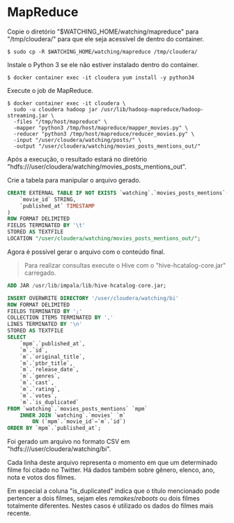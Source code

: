 # MapReduce

Copie o diretório "$WATCHING_HOME/watching/mapreduce" para "/tmp/cloudera/" para que ele seja acessível de dentro do container.

```shell
$ sudo cp -R $WATCHING_HOME/watching/mapreduce /tmp/cloudera/
```

Instale o Python 3 se ele não estiver instalado dentro do container.

```shell
$ docker container exec -it cloudera yum install -y python34
```

Execute o job de MapReduce.

```shell
$ docker container exec -it cloudera \
  sudo -u cloudera hadoop jar /usr/lib/hadoop-mapreduce/hadoop-streaming.jar \
  -files "/tmp/host/mapreduce" \
  -mapper "python3 /tmp/host/mapreduce/mapper_movies.py" \
  -reducer "python3 /tmp/host/mapreduce/reducer_movies.py" \
  -input "/user/cloudera/watching/posts/" \
  -output "/user/cloudera/watching/movies_posts_mentions_out/" 
```

Após a execução, o resultado estará no diretório "hdfs:///user/cloudera/watching/movies_posts_mentions_out".

Crie a tabela para manipular o arquivo gerado.

```sql
CREATE EXTERNAL TABLE IF NOT EXISTS `watching`.`movies_posts_mentions`(
    `movie_id` STRING,
    `published_at` TIMESTAMP
)
ROW FORMAT DELIMITED
FIELDS TERMINATED BY '\t'
STORED AS TEXTFILE
LOCATION "/user/cloudera/watching/movies_posts_mentions_out/";
```

Agora é possível gerar o arquivo com o conteúdo final.

> Para realizar consultas execute o Hive com o "hive-hcatalog-core.jar" carregado.

```sql
ADD JAR /usr/lib/impala/lib/hive-hcatalog-core.jar;

INSERT OVERWRITE DIRECTORY '/user/cloudera/watching/bi'
ROW FORMAT DELIMITED
FIELDS TERMINATED BY ';'
COLLECTION ITEMS TERMINATED BY ','
LINES TERMINATED BY '\n'
STORED AS TEXTFILE
SELECT
    `mpm`.`published_at`,
    `m`.`id`,
    `m`.`original_title`,
    `m`.`ptbr_title`,
    `m`.`release_date`,
    `m`.`genres`,
    `m`.`cast`,
    `m`.`rating`,
    `m`.`votes`,
    `m`.`is_duplicated`
FROM `watching`.`movies_posts_mentions` `mpm`
    INNER JOIN `watching`.`movies` `m`
        ON (`mpm`.`movie_id`=`m`.`id`)
ORDER BY `mpm`.`published_at`;
```

Foi gerado um arquivo no formato CSV em "hdfs:///user/cloudera/watching/bi".

Cada linha deste arquivo representa o momento em que um determinado filme foi citado no Twitter. Há dados também sobre gênero, elenco, ano, nota e votos dos filmes.

Em especial a coluna "is_duplicated" indica que o título mencionado pode pertencer a dois filmes, sejam eles *remakes*/*reboots* ou dois filmes totalmente diferentes. Nestes casos é utilizado os dados do filmes mais recente.